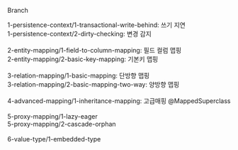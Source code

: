 Branch

1-persistence-context/1-transactional-write-behind: 쓰기 지연 </br>
1-persistence-context/2-dirty-checking: 변경 감지 </br>
</br>
2-entity-mapping/1-field-to-column-mapping: 필드 컬럼 맵핑 </br>
2-entity-mapping/2-basic-key-mapping: 기본키 맵핑 </br>
</br>
3-relation-mapping/1-basic-mapping: 단방향 맵핑 </br>
3-relation-mapping/2-basic-mapping-two-way: 양방향 맵핑 </br>
</br>
4-advanced-mapping/1-inheritance-mapping: 고급매핑 @MappedSuperclass </br>
</br>
5-proxy-mapping/1-lazy-eager </br>
5-proxy-mapping/2-cascade-orphan</br>
</br>
6-value-type/1-embedded-type </br>
